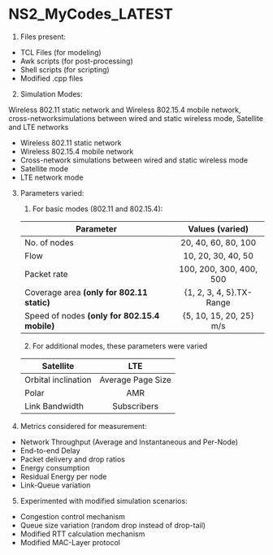 # NS2_MyCodes_LATEST
<!-- OL -->
1. Files present:
  <!-- UL -->
  * TCL Files (for modeling)
  * Awk scripts (for post-processing)
  * Shell scripts (for scripting)
  * Modified .cpp files

2. Simulation Modes:
  <!-- UL -->
  Wireless 802.11 static network and Wireless 802.15.4 mobile network, cross-networksimulations between wired and static wireless mode, Satellite and LTE networks
  * Wireless 802.11 static network
  * Wireless 802.15.4 mobile network
  * Cross-network simulations between wired and static wireless mode
  * Satellite mode
  * LTE network mode
  
3. Parameters varied:
    <!-- OL -->

    1. For basic modes (802.11 and 802.15.4):
    
      | Parameter			  |      Values (varied)		  |
      |---------------------|:-----------------------------:|
      | No. of nodes		  |20, 40, 60, 80, 100|
      | Flow   |10, 20, 30, 40, 50|
      | Packet rate    |100, 200, 300, 400, 500|
      | Coverage area **(only for 802.11 static)**    |{1, 2, 3, 4, 5}.TX-Range|
      | Speed of nodes **(only for 802.15.4 mobile)**    |{5, 10, 15, 20, 25} m/s|


    2. For additional modes, these parameters were varied

      | Satellite			  |      LTE		  |
      |---------------------|:-----------------------------:|
      |Orbital inclination|Average Page Size|
      |Polar|AMR|
      |Link Bandwidth|Subscribers|
  
  
  

4. Metrics considered for measurement:
  <!-- UL -->

  * Network Throughput (Average and Instantaneous and Per-Node)
  * End-to-end Delay
  * Packet delivery and drop ratios
  * Energy consumption
  * Residual Energy per node
  * Link-Queue variation

5. Experimented with modified simulation scenarios: 
  <!-- UL -->

  * Congestion control mechanism
  * Queue size variation (random drop instead of drop-tail)
  * Modified RTT calculation mechanism
  * Modified MAC-Layer protocol
